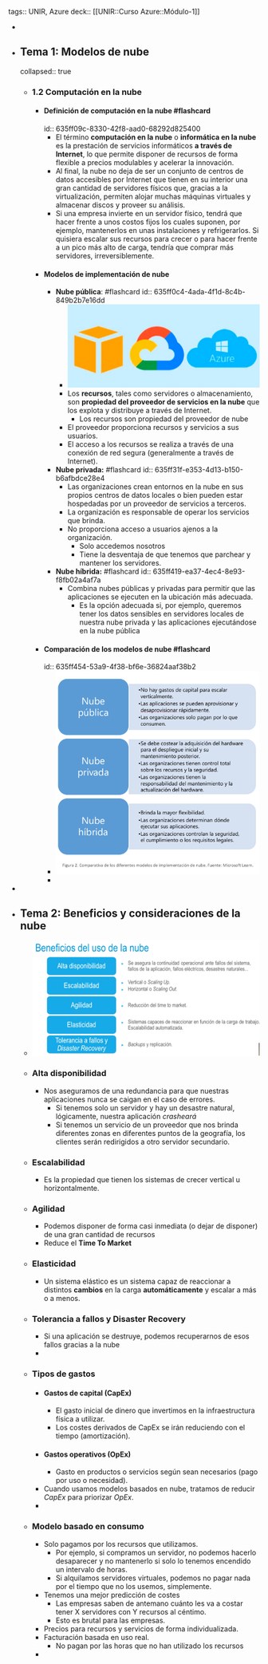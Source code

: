 tags:: UNIR, Azure
deck:: [[UNIR::Curso Azure::Módulo-1]]

-
- ## Tema 1: Modelos de nube
  collapsed:: true
	- ### 1.2 Computación en la nube
		- #### Definición de computación en la nube #flashcard
		  id:: 635ff09c-8330-42f8-aad0-68292d825400
			- El término **computación en la nube** o **informática en la nube** es la prestación de servicios informáticos **a través de Internet**, lo que permite disponer de recursos de forma flexible a precios modulables y acelerar la innovación.
			- Al final, la nube no deja de ser un conjunto de centros de datos accesibles por Internet que tienen en su interior una gran cantidad de servidores físicos que, gracias a la virtualización, permiten alojar muchas máquinas virtuales y almacenar discos y proveer su análisis.
			- Si una empresa invierte en un servidor físico, tendrá que hacer frente a unos costos fijos los cuales suponen, por ejemplo, mantenerlos en unas instalaciones y refrigerarlos. Si quisiera escalar sus recursos para crecer o para hacer frente a un pico más alto de carga, tendría que comprar más servidores, irreversiblemente.
		- #### Modelos de implementación de nube
			- **Nube pública**: #flashcard
			  id:: 635ff0c4-4ada-4f1d-8c4b-849b2b7e16dd
				- ![image.png](../assets/image_1667233852893_0.png)
				- Los **recursos**, tales como servidores o almacenamiento, son **propiedad del proveedor de servicios en la nube** que los explota y distribuye a través de Internet.
					- Los recursos son propiedad del proveedor de nube
				- El proveedor proporciona recursos y servicios a sus usuarios.
				- El acceso a los recursos se realiza a través de una conexión de red segura (generalmente a través de Internet).
			- **Nube privada:** #flashcard
			  id:: 635ff31f-e353-4d13-b150-b6afbdce28e4
				- Las organizaciones crean entornos en la nube en sus propios centros de datos locales o bien pueden estar hospedadas por un proveedor de servicios a terceros.
				- La organización es responsable de operar los servicios que brinda.
				- No proporciona acceso a usuarios ajenos a la organización.
					- Solo accedemos nosotros
					- Tiene la desventaja de que tenemos que parchear y mantener los servidores.
			- **Nube híbrida:** #flashcard
			  id:: 635ff419-ea37-4ec4-8e93-f8fb02a4af7a
				- Combina nubes públicas y privadas para permitir que las aplicaciones se ejecuten en la ubicación más adecuada.
					- Es la opción adecuada si, por ejemplo, queremos tener los datos sensibles en servidores locales de nuestra nube privada y las aplicaciones ejecutándose en la nube pública
		- #### Comparación de los modelos de nube #flashcard
		  id:: 635ff454-53a9-4f38-bf6e-36824aaf38b2
			- ![image.png](../assets/image_1667232918510_0.png)
			-
-
- ## Tema 2: Beneficios y consideraciones de la nube
	- ![image.png](../assets/image_1667236714098_0.png)
	- ### Alta disponibilidad
		- Nos aseguramos de una redundancia para que nuestras aplicaciones nunca se caigan en el caso de errores.
			- Si tenemos solo un servidor y hay un desastre natural, lógicamente, nuestra aplicación *crasheará*
			- Si tenemos un servicio de un proveedor que nos brinda diferentes zonas en diferentes puntos de la geografía, los clientes serán redirigidos a otro servidor secundario.
	- ### Escalabilidad
		- Es la propiedad que tienen los sistemas de crecer vertical u horizontalmente.
	- ### Agilidad
		- Podemos disponer de forma casi inmediata (o dejar de disponer) de una gran cantidad de recursos
		- Reduce el **Time To Market**
	- ### Elasticidad
		- Un sistema elástico es un sistema capaz de reaccionar a distintos **cambios** en la carga **automáticamente** y escalar a más o a menos.
	- ### Tolerancia a fallos y Disaster Recovery
		- Si una aplicación se destruye, podemos recuperarnos de esos fallos gracias a la nube
		-
	- ### Tipos de gastos
		- #### Gastos de capital (CapEx)
			- El gasto inicial de dinero que invertimos en la infraestructura física a utilizar.
			- Los costes derivados de CapEx se irán reduciendo con el tiempo (amortización).
		- #### Gastos operativos (OpEx)
			- Gasto en productos o servicios según sean necesarios (pago por uso o necesidad).
		- Cuando usamos modelos basados en nube, tratamos de reducir *CapEx* para priorizar *OpEx*.
		-
	- ### Modelo basado en consumo
		- Solo pagamos por los recursos que utilizamos.
			- Por ejemplo, si compramos un servidor, no podemos hacerlo desaparecer y no mantenerlo si solo lo tenemos encendido un intervalo de horas.
			- Si alquilamos servidores virtuales, podemos no pagar nada por el tiempo que no los usemos, simplemente.
		- Tenemos una mejor predicción de costes
			- Las empresas saben de antemano cuánto les va a costar tener X servidores con Y recursos al céntimo.
			- Esto es brutal para las empresas.
		- Precios para recursos y servicios de forma individualizada.
		- Facturación basada en uso real.
			- No pagan por las horas que no han utilizado los recursos
		-